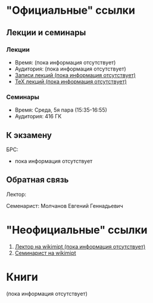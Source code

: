 # "Официальные" ссылки

## Лекции и семинары
### Лекции  
- Время: (пока информация отсутствует)
- Аудитория: (пока информация отсутствует)
- [Записи лекций (пока информация отсутствует)]()
- [ТеХ лекций (пока информация отсутствует)]()

### Семинары  
- Время: Среда, 5я пара (15:35-16:55)
- Аудитория: 416 ГК

## К экзамену
БРС:  
- пока информация отсутствует

## Обратная связь
Лектор:  

Семенарист: Молчанов Евгений Геннадьевич

# "Неофициальные" ссылки
1. [Лектор на wikimipt (пока информация отсутствует)]()  
1. [Семинарист на wikimipt](http://wikimipt.org/wiki/Молчанов_Евгений_Геннадьевич)  

# Книги
(пока информация отсутствует)
